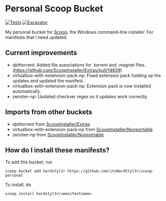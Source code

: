 # Personal Scoop Bucket

[![Tests](https://github.com/itsHardStyl3r/scoop-personal/actions/workflows/ci.yml/badge.svg)](https://github.com/itsHardStyl3r/scoop-personal/actions/workflows/ci.yml) [![Excavator](https://github.com/itsHardStyl3r/scoop-personal/actions/workflows/excavator.yml/badge.svg)](https://github.com/itsHardStyl3r/scoop-personal/actions/workflows/excavator.yml)

My personal bucket for [Scoop](https://scoop.sh), the Windows command-line installer. For manifests that I need updated.

## Current improvements

* qbittorrent: Added file associations for .torrent and .magnet
  files. (https://github.com/ScoopInstaller/Extras/pull/14839)
* virtualbox-with-extension-pack-np: Fixed extension pack holding up the updates and updated the manifest.
* virtualbox-with-extension-pack-np: Extension pack is now installed automatically.
* zerotier-np: Updated checkver regex so it updates work correctly.

## Imports from other buckets

* qbittorrent from [ScoopInstaller/Extras](https://github.com/ScoopInstaller/Extras)
* virtualbox-with-extension-pack-np from [ScoopInstaller/Nonportable](https://github.com/ScoopInstaller/Nonportable)
* zerotier-np from [ScoopInstaller/Nonportable](https://github.com/ScoopInstaller/Nonportable)

## How do I install these manifests?

To add this bucket, run

```pwsh
scoop bucket add hardstyl3r https://github.com/itsHardStyl3r/scoop-personal
```

To install, do

```pwsh
scoop install hardstyl3r/<manifestname>
```
